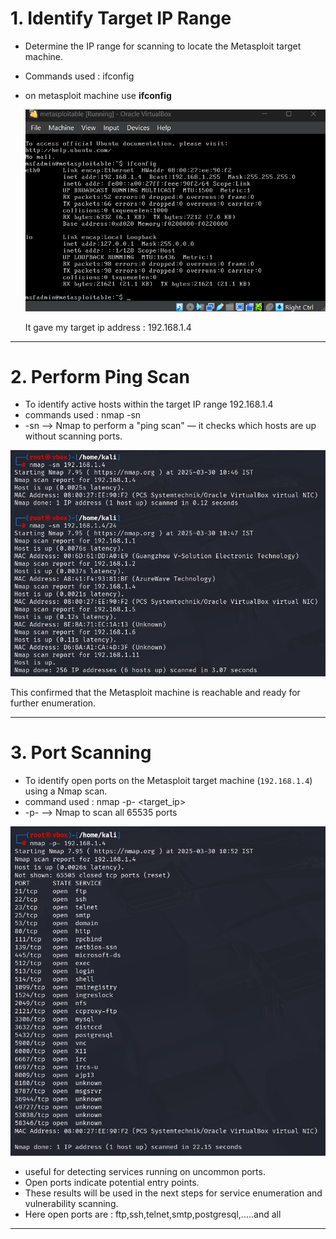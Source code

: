 # 1. Identify Target IP Range


- Determine the IP range for scanning to locate the Metasploit target machine.
- Commands used : ifconfig
- on metasploit machine use **ifconfig**
  
  ![](https://github.com/deepthiii33/sapienceintern/blob/main/task3/screenshots/target_ip.png)

  It gave my target ip address : 192.168.1.4

--- 

# 2. Perform Ping Scan

- To identify active hosts within the target IP range 192.168.1.4
- commands used : nmap -sn <target-ip>
- -sn  -->  Nmap to perform a "ping scan" — it checks which hosts are up without scanning ports.

![](https://github.com/deepthiii33/sapienceintern/blob/main/task3/screenshots/ping_scan.png)

This confirmed that the Metasploit machine is reachable and ready for further enumeration.


 ---
 
# 3.  Port Scanning
- To identify open ports on the Metasploit target machine (`192.168.1.4`) using a  Nmap scan.
- command used : nmap -p- <target_ip>
- -p-  -->  Nmap to scan all 65535 ports

![](https://github.com/deepthiii33/sapienceintern/blob/main/task3/screenshots/port_scan.png)

-  useful for detecting services running on uncommon ports.
-  Open ports indicate potential entry points.
-  These results will be used in the next steps for service enumeration and vulnerability scanning.
-  Here open ports are : ftp,ssh,telnet,smtp,postgresql,.....and all

---



  
